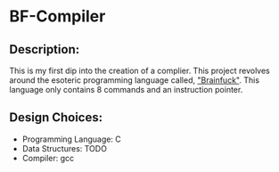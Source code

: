 # BF-Compiler

## Description:

This is my first dip into the creation of a complier. This project revolves around the esoteric programming language called, ["Brainfuck"](https://en.wikipedia.org/wiki/Brainfuck). This language only contains 8 commands and an instruction pointer. 


## Design Choices:
- Programming Language: C
- Data Structures: TODO
- Compiler: gcc
